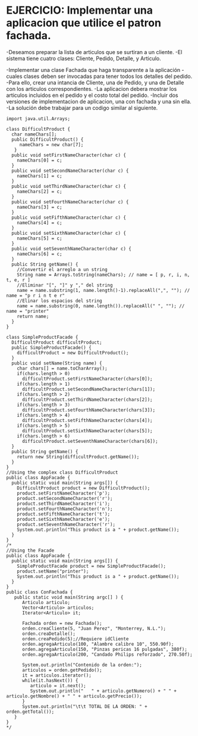 # EJERCICIO: Implementar una aplicacion que utilice el patron fachada.
 -Deseamos preparar la lista de articulos que se surtiran a un cliente.
 -El sistema tiene cuatro clases: Cliente, Pedido, Detalle, y Articulo.

 -Implementar una clase Fachada que haga transparente a la aplicación
 -cuales clases deben ser invocadas para tener todos los detalles del pedido.
 -Para ello, crear una intancia de Cliente, una de Pedido, y una de Detalle con los articulos correspondientes.
 -La aplicacion debera mostrar los articulos incluidos en el pedido y el costo total del pedido.
 -Incluir dos versiones de implementacion de aplicacion, una con fachada y una sin ella.
 -La solución debe trabajar para un codigo similar al siguiente.

```
import java.util.Arrays;

class DifficultProduct {
  char nameChars[];
  public DifficultProduct() {
     nameChars = new char[7];
   }
  public void setFirstNameCharacter(char c) {
    nameChars[0] = c;
  }
  public void setSecondNameCharacter(char c) {
    nameChars[1] = c;
  }
  public void setThirdNameCharacter(char c) {
    nameChars[2] = c;
  }
  public void setFourthNameCharacter(char c) {
    nameChars[3] = c;
  }
  public void setFifthNameCharacter(char c) {
    nameChars[4] = c;
  }
  public void setSixthNameCharacter(char c) {
    nameChars[5] = c;
  }
  public void setSeventhNameCharacter(char c) {
    nameChars[6] = c;
  }
  public String getName() {
    //Convertir el arreglo a un string
    String name = Arrays.toString(nameChars); // name = [ p, r, i, n, t, e, r ]
    //Eliminar "[", "]" y "," del string
    name = name.substring(1, name.length()-1).replaceAll(",", ""); // name = "p r i n t e r"
    //Elinar los espacios del string
    name = name.substring(0, name.length()).replaceAll(" ", ""); // name = "printer"
    return name;
  }
}

class SimpleProductFacade {
  DifficultProduct difficultProduct;
  public SimpleProductFacade() {
    difficultProduct = new DifficultProduct();
  }
  public void setName(String name) {
    char chars[] = name.toCharArray();
    if(chars.length > 0)
      difficultProduct.setFirstNameCharacter(chars[0]);
    if(chars.length > 1)
      difficultProduct.setSecondNameCharacter(chars[1]);
    if(chars.length > 2)
      difficultProduct.setThirdNameCharacter(chars[2]);
    if(chars.length > 3)
      difficultProduct.setFourthNameCharacter(chars[3]);
    if(chars.length > 4)
      difficultProduct.setFifthNameCharacter(chars[4]);
    if(chars.length > 5)
      difficultProduct.setSixthNameCharacter(chars[5]);
    if(chars.length > 6)
      difficultProduct.setSeventhNameCharacter(chars[6]);
  }    
  public String getName() {
    return new String(difficultProduct.getName());
  }
}
//Using the complex class DifficultProduct
public class AppFacade {
  public static void main(String args[]) {
    DifficultProduct product = new DifficultProduct();
    product.setFirstNameCharacter('p');
    product.setSecondNameCharacter('r');
    product.setThirdNameCharacter('i');
    product.setFourthNameCharacter('n');
    product.setFifthNameCharacter('t');
    product.setSixthNameCharacter('e');
    product.setSeventhNameCharacter('r');
    System.out.println("This product is a " + product.getName());
  }
}
/*
//Using the Facade
public class AppFacade {
  public static void main(String args[]) {
    SimpleProductFacade product = new SimpleProductFacade();
    product.setName("printer");
    System.out.println("This product is a " + product.getName());
  }
}
public class ConFachada {
   public static void main(String argc[] ) {
      Articulo articulo;
      Vector<Articulo> articulos;
      Iterator<Articulo> it;

      Fachada orden = new Fachada();
      orden.creaCliente(5, "Juan Perez", "Monterrey, N.L.");
      orden.creaDetalle();
      orden.creaPedido(5);//Requiere idCliente
      orden.agregaArticulo(100, "Alambre calibre 10", 550.90f);
      orden.agregaArticulo(150, "Pinzas pericas 16 pulgadas", 380f);
      orden.agregaArticulo(200, "Candado Philips reforzado", 270.50f);

      System.out.println("Contenido de la orden:");
      articulos = orden.getPedido();
      it = articulos.iterator();      
      while(it.hasNext()) {
         articulo = it.next();
         System.out.println("   " + articulo.getNumero() + " " + articulo.getNombre() + " " + articulo.getPrecio());
      }
      System.out.println("\t\t TOTAL DE LA ORDEN: " + orden.getTotal());
   }
}
*/
```
